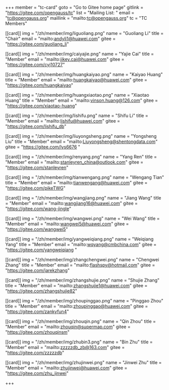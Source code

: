 +++
member = "tc-card"
goto = "Go to Gitee home page"
gitlink = "https://gitee.com/opengauss/tc"
list = "Mailing List: "
email = "tc@opengauss.org"
maillink = "mailto:tc@opengauss.org"
tc = "TC Members"

[[card]]
img = "/zh/member/img/liguoliang.png"
name = "Guoliang Li"
title = "Chair"
email = "mailto:andyli1@huawei.com"
gitee = "https://gitee.com/guoliang_li"


[[card]]
img = "/zh/member/img/caiyajie.png"
name = "Yajie Cai"
title = "Member"
email = "mailto:jikey.cai@huawei.com"
gitee = "https://gitee.com/cyj10727"


[[card]]
img = "/zh/member/img/huangkaiyao.png"
name = "Kaiyao Huang"
title = "Member"
email = "mailto:huangkaiyao@huawei.com"
gitee = "https://gitee.com/huangkaiyao"


[[card]]
img = "/zh/member/img/huangxiaotao.png"
name = "Xiaotao Huang"
title = "Member"
email = "mailto:vinson.huang@126.com"
gitee = "https://gitee.com/xiaotao-huang"


[[card]]
img = "/zh/member/img/lishifu.png"
name = "Shifu Li"
title = "Member"
email = "mailto:lishifu@huawei.com"
gitee = "https://gitee.com/lishifu_db"


[[card]]
img = "/zh/member/img/liuyongsheng.png"
name = "Yongsheng Liu"
title = "Member"
email = "mailto:Liuyongsheng@shentongdata.com"
gitee = "https://gitee.com/lys6676	"
 

[[card]]
img = "/zh/member/img/renyang.png"
name = "Yang Ren"
title = "Member"
email = "mailto:stanleyren_china@outlook.com"
gitee = "https://gitee.com/stanleyren"


[[card]]
img = "/zh/member/img/tianwengang.png"
name = "Wengang Tian"
title = "Member"
email = "mailto:tianwengang@huawei.com"
gitee = "https://gitee.com/pikeTWG"


[[card]]
img = "/zh/member/img/wangjiang.png"
name = "Jiang Wang"
title = "Member"
email = "mailto:wangjiang16@huawei.com"
gitee = "https://gitee.com/wang-jingle"


[[card]]
img = "/zh/member/img/wangwei.png"
name = "Wei Wang"
title = "Member"
email = "mailto:wangwei5@huawei.com"
gitee = "https://gitee.com/wangwei5"


[[card]]
img = "/zh/member/img/yangweiqiang.png"
name = "Weiqiang Yang"
title = "Member"
email = "mailto:wqyang@cmbchina.com"
gitee = "https://gitee.com/yangweiqiang	" 


[[card]]
img = "/zh/member/img/zhangchengwei.png"
name = "Chengwei Zhang"
title = "Member"
email = "mailto:flashspy@hotmail.com"
gitee = "https://gitee.com/jarekzhang"

[[card]]
img = "/zh/member/img/zhangshujie.png"
name = "Shujie Zhang"
title = "Member"
email = "mailto:zhangshujie1@huawei.com"
gitee = "https://gitee.com/zhangshujie82"


[[card]]
img = "/zh/member/img/zhoupinggao.png"
name = "Pinggao Zhou"
title = "Member"
email = "mailto:zhoupinggao@huawei.com"
gitee = "https://gitee.com/zankyfun4"


[[card]]
img = "/zh/member/img/zhouqin.png"
name = "Qin Zhou"
title = "Member"
email = "mailto:zhouqin@supermap.com"
gitee = "https://gitee.com/zhouqinsm"


[[card]]
img = "/zh/member/img/zhubin3.png"
name = "Bin Zhu"
title = "Member"
email = "mailto:zzzzzdb_zb@163.com"
gitee = "https://gitee.com/zzzzzdb" 

[[card]]
img = "/zh/member/img/zhujinwei.png"
name = "Jinwei Zhu"
title = "Member"
email = "mailto:zhujinwei@huawei.com"
gitee = "https://gitee.com/zhu_jinwei" 

+++